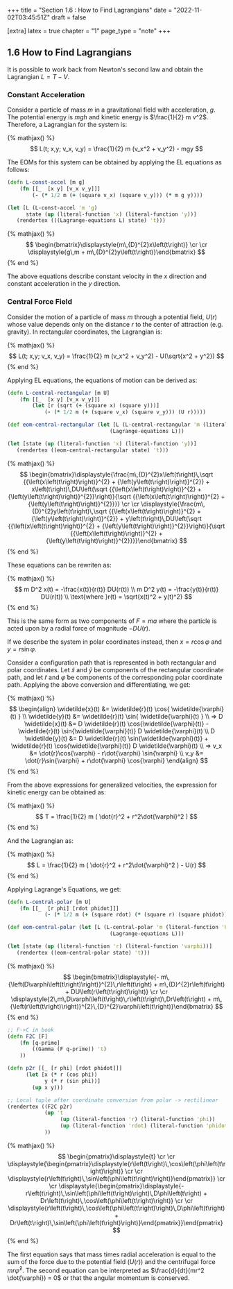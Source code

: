 +++
title = "Section 1.6 : How to Find Lagrangians"
date = "2022-11-02T03:45:51Z"
draft = false

[extra]
latex = true
chapter = "1"
page_type = "note"
+++







## 1.6 How to Find Lagrangians



It is possible to work back from Newton's second law and obtain the Lagrangian $L = T - V$. 

### Constant Acceleration

Consider a particle of mass $m$ in a gravitational field with acceleration, $g$. The potential energy is $mgh$ and kinetic energy is $\frac{1}{2} m v^2$. Therefore, a Lagrangian for the system is:


{% mathjax() %}
$$
L(t; x,y; v_x, v_y) = \frac{1}{2} m (v_x^2 + v_y^2) - mgy
$$


The EOMs for this system can be obtained by applying the EL equations as follows:

```clojure
(defn L-const-accel [m g]
    (fn [[_  [x y] [v_x v_y]]]
        (- (* 1/2 m (+ (square v_x) (square v_y))) (* m g y))))

(let [L (L-const-accel 'm 'g)
      state (up (literal-function 'x) (literal-function 'y))]
   (rendertex (((Lagrange-equations L) state) 't)))
```


{% mathjax() %}
$$
\begin{bmatrix}\displaystyle{m\,{D}^{2}x\left(t\right)} \cr \cr \displaystyle{g\,m + m\,{D}^{2}y\left(t\right)}\end{bmatrix}
$$
{% end %}





The above equations describe constant velocity in the $x$ direction and constant acceleration in the $y$ direction.



### Central Force Field

Consider the motion of a particle of mass $m$ through a potential field, $U(r)$ whose value depends only on the distance $r$ to the center of attraction (e.g. gravity). In rectangular coordinates, the Lagrangian is:


{% mathjax() %}
$$
L(t; x,y; v_x, v_y) =  \frac{1}{2} m (v_x^2 + v_y^2) - U(\sqrt{x^2 + y^2})
$$
{% end %}




Applying EL equations, the equations of motion can be derived as:

```clojure
(defn L-central-rectangular [m U]
    (fn [[_  [x y] [v_x v_y]]]
        (let [r (sqrt (+ (square x) (square y)))]
            (- (* 1/2 m (+ (square v_x) (square v_y))) (U r)))))

(def eom-central-rectangular (let [L (L-central-rectangular 'm (literal-function 'U))]
                                 (Lagrange-equations L)))

(let [state (up (literal-function 'x) (literal-function 'y))]
   (rendertex ((eom-central-rectangular state) 't)))
```


{% mathjax() %}
$$
\begin{bmatrix}\displaystyle{\frac{m\,{D}^{2}x\left(t\right)\,\sqrt {{\left(x\left(t\right)\right)}^{2} + {\left(y\left(t\right)\right)}^{2}} + x\left(t\right)\,DU\left(\sqrt {{\left(x\left(t\right)\right)}^{2} + {\left(y\left(t\right)\right)}^{2}}\right)}{\sqrt {{\left(x\left(t\right)\right)}^{2} + {\left(y\left(t\right)\right)}^{2}}}} \cr \cr \displaystyle{\frac{m\,{D}^{2}y\left(t\right)\,\sqrt {{\left(x\left(t\right)\right)}^{2} + {\left(y\left(t\right)\right)}^{2}} + y\left(t\right)\,DU\left(\sqrt {{\left(x\left(t\right)\right)}^{2} + {\left(y\left(t\right)\right)}^{2}}\right)}{\sqrt {{\left(x\left(t\right)\right)}^{2} + {\left(y\left(t\right)\right)}^{2}}}}\end{bmatrix}
$$
{% end %}





These equations can be rewriten as:


{% mathjax() %}
$$
m D^2 x(t) = -\frac{x(t)}{r(t)} DU(r(t)) \\
m D^2 y(t) = -\frac{y(t)}{r(t)} DU(r(t)) \\
\text{where }r(t) = \sqrt{x(t)^2 + y(t)^2}
$$
{% end %}




This is the same form as two components of $F = ma$ where the particle is acted upon by a radial force of magnitude $-D U(r)$. 

If we describe the system in polar coordinates instead, then $x = r \cos{\varphi} \text{ and } y = r \sin{\varphi}$. 

Consider a configuration path that is represented in both rectangular and polar coordinates. Let $\widetilde{x}$ and $\widetilde{y}$ be components of the rectangular coordinate path, and let $\widetilde{r}$ and $\widetilde{\varphi}$ be components of the corresponding polar coordinate path. Applying the above conversion and differentiating, we get:


{% mathjax() %}
$$
\begin{align}
\widetilde{x}(t) &= \widetilde{r}(t) \cos{ \widetilde{\varphi}(t) } \\
\widetilde{y}(t) &= \widetilde{r}(t) \sin{ \widetilde{\varphi}(t) } \\
=> D \widetilde{x}(t) &= D \widetilde{r}(t) \cos{\widetilde{\varphi}(t)} -  \widetilde{r}(t) \sin{\widetilde{\varphi}(t)} D \widetilde{\varphi}(t) \\
D \widetilde{y}(t) &= D \widetilde{r}(t) \sin{\widetilde{\varphi}(t)} +  \widetilde{r}(t) \cos{\widetilde{\varphi}(t)} D \widetilde{\varphi}(t) \\
=> v_x &= \dot{r}\cos{\varphi} - r\dot{\varphi} \sin{\varphi} \\
v_y &= \dot{r}\sin{\varphi} + r\dot{\varphi} \cos{\varphi}
\end{align}
$$
{% end %}




From the above expressions for generalized velocities, the expression for kinetic energy can be obtained as:


{% mathjax() %}
$$
T = \frac{1}{2} m ( \dot{r}^2 + r^2\dot{\varphi}^2 )
$$
{% end %}




And the Lagrangian as:


{% mathjax() %}
$$
L = \frac{1}{2} m ( \dot{r}^2 + r^2\dot{\varphi}^2 ) - U(r)
$$
{% end %}




Applying Lagrange's Equations, we get:

```clojure
(defn L-central-polar [m U]
    (fn [[_  [r phi] [rdot phidot]]]
            (- (* 1/2 m (+ (square rdot) (* (square r) (square phidot)))) (U r))))

(def eom-central-polar (let [L (L-central-polar 'm (literal-function 'U))]
                                 (Lagrange-equations L)))

(let [state (up (literal-function 'r) (literal-function 'varphi))]
   (rendertex ((eom-central-polar state) 't)))
```


{% mathjax() %}
$$
\begin{bmatrix}\displaystyle{- m\,{\left(D\varphi\left(t\right)\right)}^{2}\,r\left(t\right) + m\,{D}^{2}r\left(t\right) + DU\left(r\left(t\right)\right)} \cr \cr \displaystyle{2\,m\,D\varphi\left(t\right)\,r\left(t\right)\,Dr\left(t\right) + m\,{\left(r\left(t\right)\right)}^{2}\,{D}^{2}\varphi\left(t\right)}\end{bmatrix}
$$
{% end %}



```clojure
;; F->C in book
(defn F2C [F] 
    (fn [q-prime]
        ((Gamma (F q-prime)) 't)
    ))

(defn p2r [[_ [r phi] [rdot phidot]]]
      (let [x (* r (cos phi))
            y (* r (sin phi))]
        (up x y)))

;; Local tuple after coordinate conversion from polar -> rectilinear
(rendertex ((F2C p2r)
            (up 't 
                 (up (literal-function 'r) (literal-function 'phi))
                 (up (literal-function 'rdot) (literal-function 'phidot)))
            ))
```


{% mathjax() %}
$$
\begin{pmatrix}\displaystyle{t} \cr \cr \displaystyle{\begin{pmatrix}\displaystyle{r\left(t\right)\,\cos\left(\phi\left(t\right)\right)} \cr \cr \displaystyle{r\left(t\right)\,\sin\left(\phi\left(t\right)\right)}\end{pmatrix}} \cr \cr \displaystyle{\begin{pmatrix}\displaystyle{- r\left(t\right)\,\sin\left(\phi\left(t\right)\right)\,D\phi\left(t\right) + Dr\left(t\right)\,\cos\left(\phi\left(t\right)\right)} \cr \cr \displaystyle{r\left(t\right)\,\cos\left(\phi\left(t\right)\right)\,D\phi\left(t\right) + Dr\left(t\right)\,\sin\left(\phi\left(t\right)\right)}\end{pmatrix}}\end{pmatrix}
$$
{% end %}





The first equation says that mass times radial acceleration is equal to the sum of the force due to the potential field ($U(r)$) and the centrifugal force $mr\dot{\varphi}^2$. The second equation can be interpreted as $\frac{d}{dt}(mr^2 \dot{\varphi}) = 0$ or that the angular momentum is conserved.
